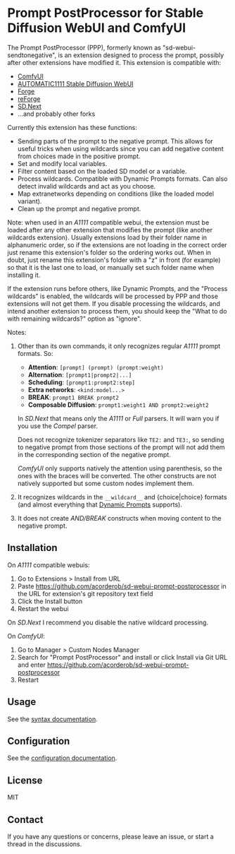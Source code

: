 # Prompt PostProcessor for Stable Diffusion WebUI and ComfyUI

The Prompt PostProcessor (PPP), formerly known as "sd-webui-sendtonegative", is an extension designed to process the prompt, possibly after other extensions have modified it. This extension is compatible with:

* [ComfyUI](https://github.com/comfyanonymous/ComfyUI)
* [AUTOMATIC1111 Stable Diffusion WebUI](https://github.com/AUTOMATIC1111/stable-diffusion-webui)
* [Forge](https://github.com/lllyasviel/stable-diffusion-webui-forge)
* [reForge](https://github.com/Panchovix/stable-diffusion-webui-reForge)
* [SD.Next](https://github.com/vladmandic/automatic)
* ...and probably other forks

Currently this extension has these functions:

* Sending parts of the prompt to the negative prompt. This allows for useful tricks when using wildcards since you can add negative content from choices made in the positive prompt.
* Set and modify local variables.
* Filter content based on the loaded SD model or a variable.
* Process wildcards. Compatible with Dynamic Prompts formats. Can also detect invalid wildcards and act as you choose.
* Map extranetworks depending on conditions (like the loaded model variant).
* Clean up the prompt and negative prompt.

Note: when used in an *A1111* compatible webui, the extension must be loaded after any other extension that modifies the prompt (like another wildcards extension). Usually extensions load by their folder name in alphanumeric order, so if the extensions are not loading in the correct order just rename this extension's folder so the ordering works out. When in doubt, just rename this extension's folder with a "z" in front (for example) so that it is the last one to load, or manually set such folder name when installing it.

If the extension runs before others, like Dynamic Prompts, and the "Process wildcards" is enabled, the wildcards will be processed by PPP and those extensions will not get them. If you disable processing the wildcards, and intend another extension to process them, you should keep the "What to do with remaining wildcards?" option as "ignore".

Notes:

1. Other than its own commands, it only recognizes regular *A1111* prompt formats. So:

    * **Attention**: `[prompt] (prompt) (prompt:weight)`
    * **Alternation**: `[prompt1|prompt2|...]`
    * **Scheduling**: `[prompt1:prompt2:step]`
    * **Extra networks**: `<kind:model...>`
    * **BREAK**: `prompt1 BREAK prompt2`
    * **Composable Diffusion**: `prompt1:weight1 AND prompt2:weight2`

    In *SD.Next* that means only the *A1111* or *Full* parsers. It will warn you if you use the *Compel* parser.

    Does not recognize tokenizer separators like `TE2:` and `TE3:`, so sending to negative prompt from those sections of the prompt will not add them in the corresponding section of the negative prompt.

    *ComfyUI* only supports natively the attention using parenthesis, so the ones with the braces will be converted. The other constructs are not natively supported but some custom nodes implement them.
2. It recognizes wildcards in the `__wildcard__` and {choice|choice} formats (and almost everything that [Dynamic Prompts](https://github.com/adieyal/sd-dynamic-prompts) supports).
3. It does not create *AND/BREAK* constructs when moving content to the negative prompt.

## Installation

On *A1111* compatible webuis:

1. Go to Extensions > Install from URL
2. Paste <https://github.com/acorderob/sd-webui-prompt-postprocessor> in the URL for extension's git repository text field
3. Click the Install button
4. Restart the webui

On *SD.Next* I recommend you disable the native wildcard processing.

On *ComfyUI*:

1. Go to Manager > Custom Nodes Manager
2. Search for "Prompt PostProcessor" and install or click Install via Git URL and enter <https://github.com/acorderob/sd-webui-prompt-postprocessor>
3. Restart

## Usage

See the [syntax documentation](docs/SYNTAX.md).

## Configuration

See the [configuration documentation](docs/CONFIG.md).

## License

MIT

## Contact

If you have any questions or concerns, please leave an issue, or start a thread in the discussions.
